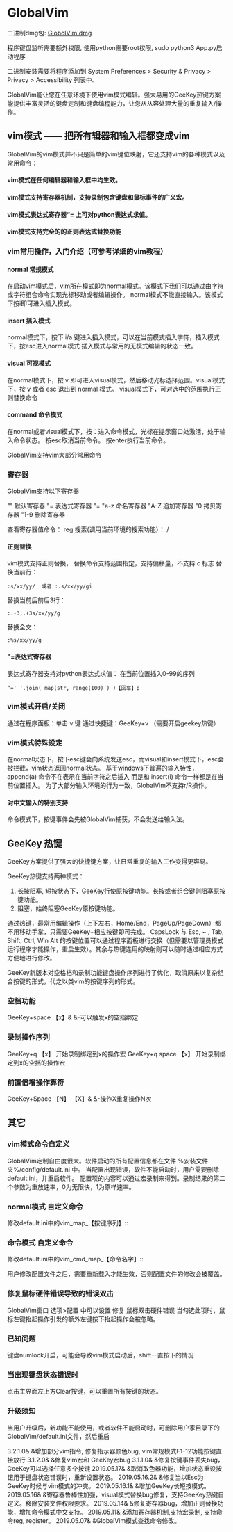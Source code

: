 # GlobalVim

二进制dmg包: [GlobolVim.dmg](https://github.com/einsxiao/GlobalVim-Mac/blob/master/GlobalVim.dmg?raw=true)

程序键盘监听需要额外权限, 
使用python需要root权限, sudo python3 App.py启动程序 

二进制安装需要将程序添加到 System Preferences > Security & Privacy > Privacy > Accessibility 列表中.

GlobalVim能让您在任意环境下使用vim模式编辑。强大易用的GeeKey热键方案能提供丰富灵活的键盘定制和键盘编程能力，让您从从容处理大量的重复输入/操作。

## vim模式 —— 把所有辑器和输入框都变成vim

GlobalVim的vim模式并不只是简单的vim键位映射，它还支持vim的各种模式以及常用命令：

#### vim模式在任何编辑器和输入框中均生效。
#### vim模式支持寄存器机制，支持录制包含键盘和鼠标事件的广义宏。
#### vim模式表达式寄存器“= 上可对python表达式求值。
#### vim模式支持完全的的正则表达式替换功能



### vim常用操作，入门介绍（可参考详细的vim教程）


#### normal 常规模式
在启动vim模式后，vim所在模式即为normal模式。该模式下我们可以通过由字符或字符组合命令实现光标移动或者编辑操作。
normal模式不能直接输入。该模式下按i即可进入插入模式。

#### insert 插入模式
normal模式下，按下 i/a 键进入插入模式，可以在当前模式插入字符，插入模式下，按esc进入normal模式
插入模式与常用的无模式编辑的状态一致。

#### visual 可视模式
在normal模式下，按 v 即可进入visual模式，然后移动光标选择范围。visual模式下，按 v 或者 esc 退出到 normal 模式。
visual模式下，可对选中的范围执行正则替换命令

#### command 命令模式
在normal或者visual模式下，按：进入命令模式，光标在提示窗口处激活，处于输入命令状态。
按esc取消当前命令。
按enter执行当前命令。

GlobalVim支持vim大部分常用命令

### 寄存器
GlobalVim支持以下寄存器

""      默认寄存器
"=     表达式寄存器 "=
"a-z  命名寄存器 
"A-Z 追加寄存器
"0     拷贝寄存器
"1-9  删除寄存器     

查看寄存器值命令：    reg
搜索(调用当前环境的搜索功能）：  /

#### 正则替换
vim模式支持正则替换，
替换命令支持范围指定，支持偏移量，不支持 c 标志
替换当前行：
```
:s/xx/yy/  或者 :.s/xx/yy/gi
```
替换当前后前后3行：
```
:.-3,.+3s/xx/yy/g
```
替换全文：
```
:%s/xx/yy/g
```

#### "=表达式寄存器
表达式寄存器支持对python表达式求值：
在当前位置插入0-99的序列
```
“=' '.join( map(str, range(100) ) )【回车】p
```

### vim模式开启/关闭

通过在程序面板：单击 v 键 
通过快捷键：GeeKey+v （需要开启geekey热键）

### vim模式特殊设定

在normal状态下，按下esc键会向系统发送esc，而visual和insert模式下，esc会被拦截，vim状态返回normal状态。
基于windows下普遍的输入特性，append(a) 命令不在表示在当前字符之后插入 而是和 insert(i) 命令一样都是在当前位置插入。
为了大部分输入环境的行为一致，GlobalVim不支持r/R操作。

#### 对中文输入的特别支持

命令模式下，按键事件会先被GlobalVim捕获，不会发送给输入法。

## GeeKey 热键

GeeKey方案提供了强大的快捷键方案，让日常重复的输入工作变得更容易。


GeeKey热键支持两种模式：
1. 长按阻塞, 短按状态下，GeeKey行使原按键功能。长按或者组合键则阻塞原按键功能。
2. 阻塞，始终阻塞GeeKey原按键功能。

通过热键，最常用编辑操作（上下左右，Home/End，PageUp/PageDown）都不用移动手掌，只需要GeeKey+相应按键即可完成。
CapsLock 与 Esc, ~ , Tab, Shift, Ctrl, Win Alt 的按键位置可以通过程序面板进行交换（但需要以管理员模式运行程序才能操作，重启生效）。其余与热键连用的映射则可以随时通过相应方式方便地进行修改。

GeeKey新版本对空格档和录制功能键盘操作序列进行了优化，取消原来以复杂组合按键的形式，代之以类vim的按键序列的形式。

### 空档功能
GeeKey+space 【x】&        &-可以触发x的空挡绑定

### 录制操作序列
GeeKey+q  【x】  开始录制绑定到x的操作宏
GeeKey+q  space 【x】  开始录制绑定到x的空挡的操作宏

### 前置倍增操作算符

GeeKey+Space  【N】  【X】&        &-操作X重复操作N次

## 其它

### vim模式命令自定义

GlobalVim定制自由度很大。软件启动的所有配置信息都在文件 %安装文件夹%/config/default.ini 中。
当配置出现错误，软件不能启动时，用户需要删除default.ini，并重启软件。
配置项的内容可以通过宏录制来得到。录制结果的第二个参数为重放速率，0为无限快，1为原样速率。

### normal模式 自定义命令
修改default.ini中的vim_map_【按键序列】::

### 命令模式 自定义命令
修改default.ini中的vim_cmd_map_【命令名字】::

用户修改配置文件之后，需要重新载入才能生效，否则配置文件的修改会被覆盖。

### 修复鼠标硬件错误导致的错误双击
GlobalVim窗口 选项>配置 中可以设置 修复 鼠标双击硬件错误
当勾选此项时，鼠标左键抬起操作引发的额外左键按下抬起操作会被忽略。



### 已知问题
键盘numlock开启，可能会导致vim模式启动后，shift一直按下的情况

### 当出现键盘状态错误时
点击主界面左上方Clear按键，可以重置所有按键的状态。

### 升级须知
当用户升级后，新功能不能使用，或者软件不能启动时，可删除用户家目录下的GlobalVim/default.ini文件，然后重启

3.2.1.0&    &增加部分vim指令, 修复指示器颜色bug, vim常规模式F1-12功能按键直接放行
3.1.2.0&    &修复vim宏和 GeeKey宏bug
3.1.1.0&    &修复按键事件丢失bug，GeeKey可以选择任意多个按键
2019.05.17&   &取消取色器功能，增加状态重设按钮用于键盘状态错误时，重新设置状态。
2019.05.16.2&   &修复当以Esc为GeeKey时候与vim模式的冲突。
2019.05.16.1&   &增加GeeKey长短按模式。
2019.05.16&   &寄存器鲁棒性加强，visual模式替换bug修复，支持GeeKey热键自定义。移除安装文件权限要求。
2019.05.14&   &修复寄存器bug，增加正则替换功能，增加命令模式中文支持。
2019.05.11&   &添加寄存器机制,支持宏录制, 支持命令reg, register。
2019.05.07&   &GlobalVim模式查找命令修改。
